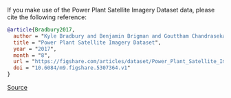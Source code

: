 If you make use of the Power Plant Satellite Imagery Dataset data, please cite the following reference:

``` bibtex
@article{Bradbury2017,
  author = "Kyle Bradbury and Benjamin Brigman and Gouttham Chandrasekar and Leslie Collins and Shamikh Hossain and Marc Jeuland and Timothy Johnson and Boning Li and Trishul Nagenalli",
  title = "Power Plant Satellite Imagery Dataset",
  year = "2017",
  month = "8",
  url = "https://figshare.com/articles/dataset/Power_Plant_Satellite_Imagery_Dataset/5307364",
  doi = "10.6084/m9.figshare.5307364.v1"
}
```

[Source](https://figshare.com/articles/dataset/Power_Plant_Satellite_Imagery_Dataset/5307364)